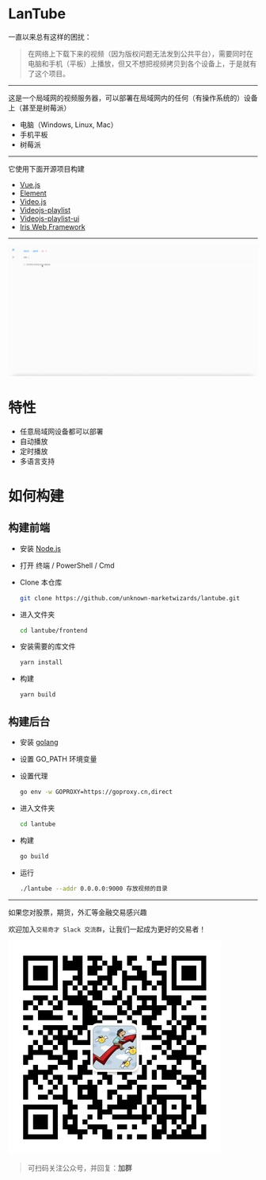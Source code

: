 # LanTube

一直以来总有这样的困扰：

> 在网络上下载下来的视频（因为版权问题无法发到公共平台），需要同时在电脑和手机（平板）上播放，但又不想把视频拷贝到各个设备上，于是就有了这个项目。

---

这是一个局域网的视频服务器，可以部署在局域网内的任何（有操作系统的）设备上（甚至是树莓派）

* 电脑（Windows, Linux, Mac）
* 手机平板
* 树莓派

---

它使用下面开源项目构建

* [Vue.js](https://vuejs.org)
* [Element](https://element.eleme.cn) 
* [Video.js](https://github.com/videojs/video.js)  
* [Videojs-playlist](https://github.com/brightcove/videojs-playlist)
* [Videojs-playlist-ui](https://github.com/brightcove/videojs-playlist-ui)
* [Iris Web Framework](https://github.com/kataras/iris)

---
![](images/screenshot.zh.gif)

# 特性

* 任意局域网设备都可以部署
* 自动播放
* 定时播放
* 多语言支持

# 如何构建

## 构建前端

* 安装 [Node.js](https://nodejs.org)

* 打开 终端 / PowerShell / Cmd

* Clone 本仓库

  ```bash
  git clone https://github.com/unknown-marketwizards/lantube.git
  ```

* 进入文件夹

  ```bash
  cd lantube/frontend
  ```

* 安装需要的库文件

  ```bash
  yarn install
  ```

* 构建

  ```bash
  yarn build
  ```

## 构建后台

* 安装 [golang](https://golang.google.cn)

* 设置 GO_PATH 环境变量

* 设置代理

  ```bash
  go env -w GOPROXY=https://goproxy.cn,direct
  ```

* 进入文件夹

  ```bash
  cd lantube
  ```
  
* 构建

  ```bash
  go build
  ```
  
* 运行

  ```bash
  ./lantube --addr 0.0.0.0:9000 存放视频的目录
  ```
---
如果您对股票，期货，外汇等金融交易感兴趣

欢迎加入`交易奇才 Slack 交流群`，让我们一起成为更好的交易者！

![](images/qrcode.jpeg)

> 可扫码关注公众号，并回复：**加群**